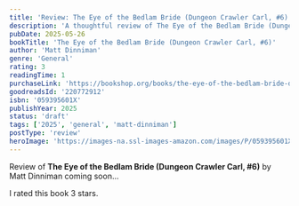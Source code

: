 ```yaml
---
title: 'Review: The Eye of the Bedlam Bride (Dungeon Crawler Carl, #6)'
description: 'A thoughtful review of The Eye of the Bedlam Bride (Dungeon Crawler Carl, #6) by Matt Dinniman'
pubDate: 2025-05-26
bookTitle: 'The Eye of the Bedlam Bride (Dungeon Crawler Carl, #6)'
author: 'Matt Dinniman'
genre: 'General'
rating: 3
readingTime: 1
purchaseLink: 'https://bookshop.org/books/the-eye-of-the-bedlam-bride-dungeon-crawler-carl-6/9780593956014'
goodreadsId: '220772912'
isbn: '059395601X'
publishYear: 2025
status: 'draft'
tags: ['2025', 'general', 'matt-dinniman']
postType: 'review'
heroImage: 'https://images-na.ssl-images-amazon.com/images/P/059395601X.01.L.jpg'
---
```


Review of **The Eye of the Bedlam Bride (Dungeon Crawler Carl, #6)** by Matt Dinniman coming soon...

I rated this book 3 stars.